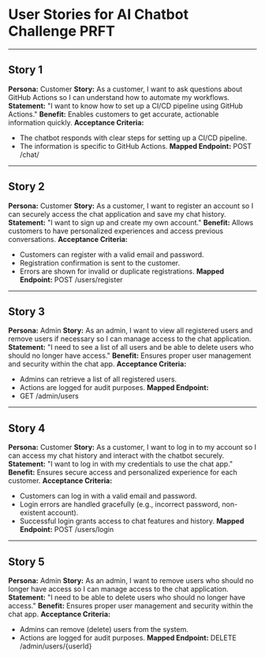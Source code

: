# User Stories for AI Chatbot Challenge PRFT

---

## Story 1
**Persona:** Customer
**Story:** As a customer, I want to ask questions about GitHub Actions so I can understand how to automate my workflows.
**Statement:** "I want to know how to set up a CI/CD pipeline using GitHub Actions."
**Benefit:** Enables customers to get accurate, actionable information quickly.
**Acceptance Criteria:**
- The chatbot responds with clear steps for setting up a CI/CD pipeline.
- The information is specific to GitHub Actions.
**Mapped Endpoint:** POST /chat/

---


## Story 2
**Persona:** Customer
**Story:** As a customer, I want to register an account so I can securely access the chat application and save my chat history.
**Statement:** "I want to sign up and create my own account."
**Benefit:** Allows customers to have personalized experiences and access previous conversations.
**Acceptance Criteria:**
- Customers can register with a valid email and password.
- Registration confirmation is sent to the customer.
- Errors are shown for invalid or duplicate registrations.
**Mapped Endpoint:** POST /users/register

---


## Story 3
**Persona:** Admin
**Story:** As an admin, I want to view all registered users and remove users if necessary so I can manage access to the chat application.
**Statement:** "I need to see a list of all users and be able to delete users who should no longer have access."
**Benefit:** Ensures proper user management and security within the chat app.
**Acceptance Criteria:**
- Admins can retrieve a list of all registered users.
- Actions are logged for audit purposes.
**Mapped Endpoint:**
- GET /admin/users

---


## Story 4
**Persona:** Customer
**Story:** As a customer, I want to log in to my account so I can access my chat history and interact with the chatbot securely.
**Statement:** "I want to log in with my credentials to use the chat app."
**Benefit:** Ensures secure access and personalized experience for each customer.
**Acceptance Criteria:**
- Customers can log in with a valid email and password.
- Login errors are handled gracefully (e.g., incorrect password, non-existent account).
- Successful login grants access to chat features and history.
**Mapped Endpoint:** POST /users/login

---

## Story 5
**Persona:** Admin
**Story:** As an admin, I want to remove users who should no longer have access so I can manage access to the chat application.
**Statement:** "I need to be able to delete users who should no longer have access."
**Benefit:** Ensures proper user management and security within the chat app.
**Acceptance Criteria:**
- Admins can remove (delete) users from the system.
- Actions are logged for audit purposes.
**Mapped Endpoint:** DELETE /admin/users/{userId}
